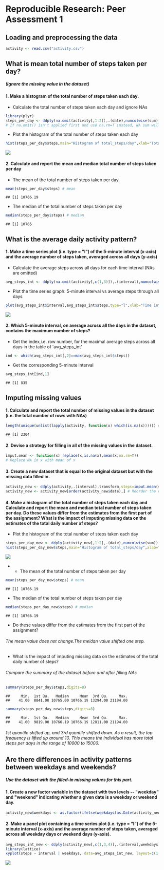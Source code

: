 # Reproducible Research: Peer Assessment 1


## Loading and preprocessing the data

```r
activity <- read.csv("activity.csv")
```


## What is mean total number of steps taken per day?
##### (Ignore the missing value in the dataset)
#### 1. Make a histogram of the total number of steps taken each day.
- Calculate the total number of steps taken each day and ignore NAs

```r
library(plyr)
steps_per_day <- ddply(na.omit(activity[,1:2]),.(date),numcolwise(sum)) # Calculate the total number of steps taken each day and ignore NAs
# If na.omit() isn't applied first and use na.rm=T instead, NA sum will become 0, which is not right.
```
- Plot the histogram of the total number of steps taken each day

```r
hist(steps_per_day$steps,main="Histogram of total_steps/day",xlab="Total_steps/day") # Plot the histogram of the total number of steps taken each day
```

![](PA1_template_files/figure-html/unnamed-chunk-3-1.png) 

#### 2. Calculate and report the mean and median total number of steps taken per day
- The mean of the total number of steps taken per day

```r
mean(steps_per_day$steps) # mean
```

```
## [1] 10766.19
```
- The median of the total number of steps taken per day

```r
median(steps_per_day$steps) # median
```

```
## [1] 10765
```

## What is the average daily activity pattern?
#### 1. Make a time series plot (i.e. type = "l") of the 5-minute interval (x-axis) and the average number of steps taken, averaged across all days (y-axis)
- Calculate the average steps across all days for each time interval (NAs are omitted)

```r
avg_steps_int <- ddply(na.omit(activity[,c(1,3)]),.(interval),numcolwise(mean)) # In this case, na.omit at the begining and na.rm=T will do the same job since no time interval has all NAs for all days.
```
- Plot the time series graph: 5-minute interval vs average steps through all days

```r
plot(avg_steps_int$interval,avg_steps_int$steps,type="l",xlab="Time interval",ylab="Average steps across all days")
```

![](PA1_template_files/figure-html/unnamed-chunk-7-1.png) 

#### 2. Which 5-minute interval, on average across all the days in the dataset, contains the maximum number of steps?
- Get the index,i.e. row number, for the maximal average steps across all days in the table of 'avg_steps_int'

```r
ind <- which(avg_steps_int[,2]==max(avg_steps_int$steps))
```
- Get the corresponding 5-minute interval

```r
avg_steps_int[ind,1]
```

```
## [1] 835
```

## Imputing missing values
#### 1. Calculate and report the total number of missing values in the dataset (i.e. the total number of rows with NAs)

```r
length(unique(unlist(lapply(activity, function(x) which(is.na(x)))))) # length(which(is.na(activity))) will give you identical number for this particular case since only activity$steps contains NAs. But in the case of multiple columns have NAs, the 'unique' line will report you rows that contain at least one NA.# Basically, this line will check NAs for each column, record the row number, and find out the unique row numbers.
```

```
## [1] 2304
```
#### 2. Devise a strategy for filling in all of the missing values in the dataset. 

```r
imput.mean <- function(x) replace(x,is.na(x),mean(x,na.rm=T))
# Replace NA in x with mean of x 
```
#### 3. Create a new dataset that is equal to the original dataset but with the missing data filled in.

```r
activity_new <- ddply(activity,.(interval),transform,steps=imput.mean(steps)) # Replace NAs in steps with the mean of steps by interval (i.e. NAs at interval 5 will be replaced by the mean of steps at interval 5.)
activity_new <- activity_new[order(activity_new$date),] # Reorder the new dataset by date
```
#### 4. Make a histogram of the total number of steps taken each day and Calculate and report the mean and median total number of steps taken per day. Do these values differ from the estimates from the first part of the assignment? What is the impact of imputing missing data on the estimates of the total daily number of steps?
- Plot the histogram of the total number of steps taken each day

```r
steps_per_day_new <- ddply(activity_new[,1:2],.(date),numcolwise(sum))
hist(steps_per_day_new$steps,main="Histogram of total_steps/day",xlab="Total_steps/day")
```

![](PA1_template_files/figure-html/unnamed-chunk-13-1.png) 

- - The mean of the total number of steps taken per day

```r
mean(steps_per_day_new$steps) # mean
```

```
## [1] 10766.19
```
- The median of the total number of steps taken per day

```r
median(steps_per_day_new$steps) # median
```

```
## [1] 10766.19
```
- Do these values differ from the estimates from the first part of the assignment?

###### The mean value does not change.The meidan value shifted one step.
- What is the impact of imputing missing data on the estimates of the total daily number of steps?

###### Compare the summary of the dataset before and after filling NAs

```r
summary(steps_per_day$steps,digits=8)
```

```
##     Min.  1st Qu.   Median     Mean  3rd Qu.     Max. 
##    41.00  8841.00 10765.00 10766.19 13294.00 21194.00
```

```r
summary(steps_per_day_new$steps,digits=8)
```

```
##     Min.  1st Qu.   Median     Mean  3rd Qu.     Max. 
##    41.00  9819.00 10766.19 10766.19 12811.00 21194.00
```
###### 1st quantile shifted up, and 3rd quantile shifted down. As a result, the top frequency is lifted up around 10. This means the individual has more total steps per days in the range of 10000 to 15000. 

## Are there differences in activity patterns between weekdays and weekends?
##### Use the dataset with the filled-in missing values for this part.
#### 1. Create a new factor variable in the dataset with two levels -- "weekday" and "weekend" indicating whether a given date is a weekday or weekend day.

```r
activity_new$weekdays <- as.factor(ifelse(weekdays(as.Date(activity_new$date)) %in% c("Saturday","Sunday"), "weekend", "weekday"))
```
#### 2. Make a panel plot containing a time series plot (i.e. type = "l") of the 5-minute interval (x-axis) and the average number of steps taken, averaged across all weekday days or weekend days (y-axis). 

```r
avg_steps_int_new <- ddply(activity_new[,c(1,3,4)],.(interval,weekdays),numcolwise(mean)) # Calculate the average steps across all weekdays and weekends for each time interval
library(lattice)
xyplot(steps ~ interval | weekdays, data=avg_steps_int_new, layout=c(1,2),type="l",xlab="Time interval",ylab="Number of steps")
```

![](PA1_template_files/figure-html/unnamed-chunk-18-1.png) 
